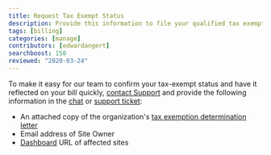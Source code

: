 ```yaml
---
title: Request Tax Exempt Status
description: Provide this information to file your qualified tax exempt status with Pantheon.
tags: [billing]
categories: [manage]
contributors: [edwardangert]
searchboost: 150
reviewed: "2020-03-24"
---
```


To make it easy for our team to confirm your tax-exempt status and have it reflected on your bill quickly, [contact Support](/support) and provide the following information in the [chat](/support#real-time-chat-support) or [support ticket](/support#ticket-support):

- An attached copy of the organization's [tax exemption determination letter](https://www.irs.gov/charities-non-profits/exempt-organizations-affirmation-letters)
- Email address of Site Owner
- [Dashboard](/sites) URL of affected sites
